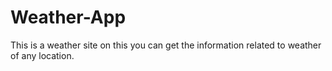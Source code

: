 # Weather-App
This is a weather site on this you can get the information related to weather of any location.
